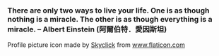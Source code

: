 ### There are only two ways to live your life. One is as though nothing is a miracle. The other is as though everything is a miracle. – Albert Einstein (阿爾伯特．愛因斯坦)

<div>Profile picture icon made by <a href="" title="Skyclick">Skyclick</a> from <a href="https://www.flaticon.com/" title="Flaticon">www.flaticon.com</a></div>

<!--
**WellKevin/WellKevin** is a ✨ _special_ ✨ repository because its `README.md` (this file) appears on your GitHub profile.

Here are some ideas to get you started:

- 🔭 I’m currently working on ...
- 🌱 I’m currently learning ...
- 👯 I’m looking to collaborate on ...
- 🤔 I’m looking for help with ...
- 💬 Ask me about ...
- 📫 How to reach me: ...
- 😄 Pronouns: ...
- ⚡ Fun fact: ...
-->
